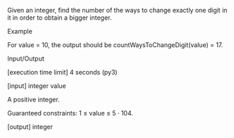 Given an integer, find the number of the ways to change exactly one digit in it in order to obtain a bigger integer.

Example

For value = 10, the output should be
countWaysToChangeDigit(value) = 17.

Input/Output

[execution time limit] 4 seconds (py3)

[input] integer value

A positive integer.

Guaranteed constraints:
1 ≤ value ≤ 5 · 104.

[output] integer